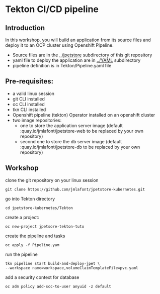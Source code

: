 # Tekton CI/CD pipeline

## Introduction

In this workshop, you will build an application from its source files and deploy it to an OCP cluster using Openshift Pipeline.

- Source files are in the [../jpetstore](../jpetstore) subdirectory of this git repository
- yaml file to deploy the application are in [../YAML](../YAML) subdirectory
- pipeline definition is in Tekton/Pipeline.yaml file

## Pre-requisites:

- a valid linux session
- git CLI installed
- oc CLI installed
- tkn CLI installed
- Openshift pipeline (tekton) Operator installed on an openshift cluster 
- two image repositories:
  - one to store the application server image  (default :quay.io/jmlafont/jpetstore-web to be replaced by your own repository)
  - second one to store the db server image  (default :quay.io/jmlafont/jpetstore-db to be replaced by your own repository)



## Workshop

clone the git repository on your linux session

```
git clone https://github.com/jmlafont/jpetstore-kubernetes.git
```

go into Tekton directory

```
cd jpetstore-kubernetes/Tekton
```

create a project:

```
oc new-project jpetsore-tekton-tuto
```

create the pipeline and tasks

```
oc apply -f Pipeline.yam
```

run the pipeline

```
tkn pipeline start build-and-deploy-jpet \
--workspace name=workspace,volumeClaimTemplateFile=pvc.yaml

```

add a security context for database

```
oc adm policy add-scc-to-user anyuid -z default
```

